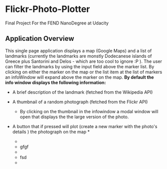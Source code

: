 # Flickr-Photo-Plotter
Final Project For the FEND NanoDegree at Udacity



## Application Overview

This single page application displays a map (Google Maps) and a list of landmarks (currently the landmarks are monstly Dodecanese islands of Greece plus Santorini and Delos - which are too cool to ignore :P ). The user can filter the landmarks by using the input field above the marker list. By clicking on either the marker on the map or the list item at the list of markers an infoWindow will expand above the marker on the map. **By default the info window displays the following information:**
* A brief description of the landmark (fetched from the Wikipedia API)
* A thumbnail of a random photograph (fetched from the Flickr API)
    * By clicking on the thumbnail in the infowindow a modal window will open that displays the the large version of the photo. 
* A button that if pressed will plot (create a new marker with the photo's details ) the photograph on the map
    * 

  
    * 
    * gfgf
    * 
    * fsd
    *  



